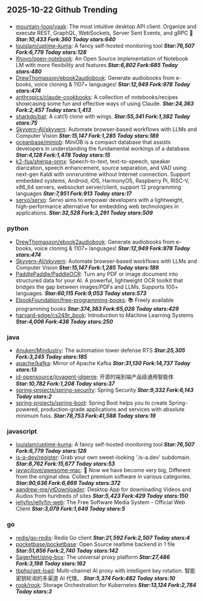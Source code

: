 ## 2025-10-22 Github Trending

### 
* [mountain-loop/yaak](https://github.com/mountain-loop/yaak): The most intuitive desktop API client. Organize and execute REST, GraphQL, WebSockets, Server Sent Events, and gRPC 🦬 ***Star:10,433 Fork:360 Today stars:640***
* [louislam/uptime-kuma](https://github.com/louislam/uptime-kuma): A fancy self-hosted monitoring tool ***Star:76,507 Fork:6,779 Today stars:128***
* [lfnovo/open-notebook](https://github.com/lfnovo/open-notebook): An Open Source implementation of Notebook LM with more flexibility and features ***Star:6,802 Fork:685 Today stars:480***
* [DrewThomasson/ebook2audiobook](https://github.com/DrewThomasson/ebook2audiobook): Generate audiobooks from e-books, voice cloning & 1107+ languages! ***Star:12,949 Fork:978 Today stars:474***
* [anthropics/claude-cookbooks](https://github.com/anthropics/claude-cookbooks): A collection of notebooks/recipes showcasing some fun and effective ways of using Claude. ***Star:24,363 Fork:2,457 Today stars:1,413***
* [sharkdp/bat](https://github.com/sharkdp/bat): A cat(1) clone with wings. ***Star:55,341 Fork:1,382 Today stars:75***
* [Skyvern-AI/skyvern](https://github.com/Skyvern-AI/skyvern): Automate browser-based workflows with LLMs and Computer Vision ***Star:15,147 Fork:1,285 Today stars:189***
* [oceanbase/miniob](https://github.com/oceanbase/miniob): MiniOB is a compact database that assists developers in understanding the fundamental workings of a database. ***Star:4,128 Fork:1,478 Today stars:15***
* [k2-fsa/sherpa-onnx](https://github.com/k2-fsa/sherpa-onnx): Speech-to-text, text-to-speech, speaker diarization, speech enhancement, source separation, and VAD using next-gen Kaldi with onnxruntime without Internet connection. Support embedded systems, Android, iOS, HarmonyOS, Raspberry Pi, RISC-V, x86_64 servers, websocket server/client, support 12 programming languages ***Star:7,951 Fork:913 Today stars:17***
* [servo/servo](https://github.com/servo/servo): Servo aims to empower developers with a lightweight, high-performance alternative for embedding web technologies in applications. ***Star:32,528 Fork:3,291 Today stars:509***

### python
* [DrewThomasson/ebook2audiobook](https://github.com/DrewThomasson/ebook2audiobook): Generate audiobooks from e-books, voice cloning & 1107+ languages! ***Star:12,949 Fork:978 Today stars:474***
* [Skyvern-AI/skyvern](https://github.com/Skyvern-AI/skyvern): Automate browser-based workflows with LLMs and Computer Vision ***Star:15,147 Fork:1,285 Today stars:189***
* [PaddlePaddle/PaddleOCR](https://github.com/PaddlePaddle/PaddleOCR): Turn any PDF or image document into structured data for your AI. A powerful, lightweight OCR toolkit that bridges the gap between images/PDFs and LLMs. Supports 100+ languages. ***Star:60,115 Fork:9,053 Today stars:573***
* [EbookFoundation/free-programming-books](https://github.com/EbookFoundation/free-programming-books): 📚 Freely available programming books ***Star:374,383 Fork:65,026 Today stars:429***
* [harvard-edge/cs249r_book](https://github.com/harvard-edge/cs249r_book): Introduction to Machine Learning Systems ***Star:4,006 Fork:438 Today stars:250***

### java
* [Anuken/Mindustry](https://github.com/Anuken/Mindustry): The automation tower defense RTS ***Star:25,305 Fork:3,245 Today stars:185***
* [apache/kafka](https://github.com/apache/kafka): Mirror of Apache Kafka ***Star:31,130 Fork:14,737 Today stars:13***
* [jd-opensource/joyagent-jdgenie](https://github.com/jd-opensource/joyagent-jdgenie): 开源的端到端产品级通用智能体 ***Star:10,782 Fork:1,208 Today stars:37***
* [spring-projects/spring-security](https://github.com/spring-projects/spring-security): Spring Security ***Star:9,332 Fork:6,143 Today stars:2***
* [spring-projects/spring-boot](https://github.com/spring-projects/spring-boot): Spring Boot helps you to create Spring-powered, production-grade applications and services with absolute minimum fuss. ***Star:78,753 Fork:41,588 Today stars:19***

### javascript
* [louislam/uptime-kuma](https://github.com/louislam/uptime-kuma): A fancy self-hosted monitoring tool ***Star:76,507 Fork:6,779 Today stars:128***
* [is-a-dev/register](https://github.com/is-a-dev/register): Grab your own sweet-looking '.is-a.dev' subdomain. ***Star:8,762 Fork:15,677 Today stars:53***
* [jaywcjlove/awesome-mac](https://github.com/jaywcjlove/awesome-mac):  Now we have become very big, Different from the original idea. Collect premium software in various categories. ***Star:90,636 Fork:6,869 Today stars:372***
* [aandrew-me/ytDownloader](https://github.com/aandrew-me/ytDownloader): Desktop App for downloading Videos and Audios from hundreds of sites ***Star:5,423 Fork:429 Today stars:150***
* [jellyfin/jellyfin-web](https://github.com/jellyfin/jellyfin-web): The Free Software Media System - Official Web Client ***Star:3,079 Fork:1,649 Today stars:5***

### go
* [redis/go-redis](https://github.com/redis/go-redis): Redis Go client ***Star:21,592 Fork:2,507 Today stars:4***
* [pocketbase/pocketbase](https://github.com/pocketbase/pocketbase): Open Source realtime backend in 1 file ***Star:51,856 Fork:2,740 Today stars:142***
* [SagerNet/sing-box](https://github.com/SagerNet/sing-box): The universal proxy platform ***Star:27,486 Fork:3,198 Today stars:162***
* [tbphp/gpt-load](https://github.com/tbphp/gpt-load): Multi-channel AI proxy with intelligent key rotation. 智能密钥轮询的多渠道 AI 代理。 ***Star:5,374 Fork:482 Today stars:10***
* [rook/rook](https://github.com/rook/rook): Storage Orchestration for Kubernetes ***Star:13,124 Fork:2,784 Today stars:3***
